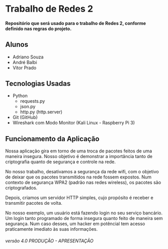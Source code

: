 # Trabalho de Redes 2
#### Repositório que será usado para o trabalho de Redes 2, conforme definido nas regras do projeto.

## Alunos
- Adriano Souza
- André Balbi
- Vitor Prado

## Tecnologias Usadas

- Python
	- requests.py
	- json.py
	- http.py (http.server)
- Git (GitHub)
- Wireshark com Modo Monitor (Kali Linux - Raspberry Pi 3)

## Funcionamento da Aplicação

Nossa aplicação gira em torno de uma troca de pacotes feitos de uma maneira insegura.
Nosso objetivo é demonstrar a importância tanto de criptografia quanto de segurança e controle na rede.

No nosso trabalho, desativamos a segurança da rede wifi, com o objetivo de deixar que os pacotes transmitidos na rede fossem expostos. Num contexto de segurança WPA2 (padrão nas redes wireless), os pacotes são criptografados. 

Depois, criamos um servidor HTTP simples, cujo propósito é receber e transmitir pacotes de volta.

No nosso exemplo, um usuário está fazendo login no seu serviço bancário. Um login tanto programado de forma insegura quanto feito de maneira sem segurança. Num caso desses, um hacker em potêncial tem acesso praticamente imediato às suas informações.  












###### versão 4.0 PRODUÇÃO - APRESENTAÇÃO
